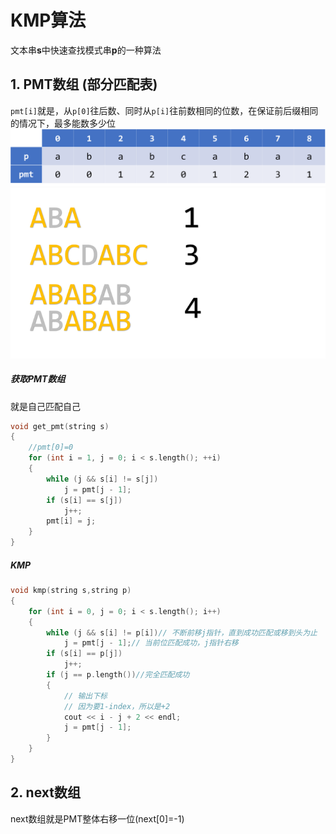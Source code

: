 # KMP算法

文本串**s**中快速查找模式串**p**的一种算法

## 1. **PMT数组** (部分匹配表)
``pmt[i]``就是，从``p[0]``往后数、同时从``p[i]``往前数相同的位数，在保证前后缀相同的情况下，最多能数多少位
![Alt text](image-1.png)
![Alt text](image-2.png)
##### 获取PMT数组
就是自己匹配自己
```cpp
void get_pmt(string s)
{
    //pmt[0]=0
    for (int i = 1, j = 0; i < s.length(); ++i)
    {
        while (j && s[i] != s[j])
            j = pmt[j - 1];
        if (s[i] == s[j])
            j++;
        pmt[i] = j;
    } 
}
```
##### KMP
```cpp
void kmp(string s,string p)
{
    for (int i = 0, j = 0; i < s.length(); i++)
    {
        while (j && s[i] != p[i])// 不断前移j指针，直到成功匹配或移到头为止
            j = pmt[j - 1];// 当前位匹配成功，j指针右移
        if (s[i] == p[j])
            j++;
        if (j == p.length())//完全匹配成功
        {
            // 输出下标
            // 因为要1-index，所以是+2
            cout << i - j + 2 << endl;
            j = pmt[j - 1];
        }
    }
}
```
## 2. **next数组**
next数组就是PMT整体右移一位(next[0]=-1)

